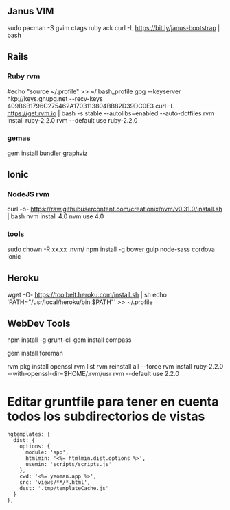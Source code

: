 ## Janus VIM
sudo pacman -S gvim ctags ruby ack
curl -L https://bit.ly/janus-bootstrap | bash

## Rails
### Ruby rvm
#echo "source ~/.profile" >> ~/.bash_profile
gpg --keyserver hkp://keys.gnupg.net --recv-keys 409B6B1796C275462A1703113804BB82D39DC0E3
curl -L https://get.rvm.io | bash -s stable --autolibs=enabled --auto-dotfiles
rvm install ruby-2.2.0
rvm --default use ruby-2.2.0
### gemas
gem install bundler graphviz

## Ionic
### NodeJS rvm
curl -o- https://raw.githubusercontent.com/creationix/nvm/v0.31.0/install.sh | bash
nvm install 4.0
nvm use 4.0
### tools
sudo chown -R xx.xx .nvm/
npm install -g bower gulp node-sass cordova ionic

## Heroku
wget -O- https://toolbelt.heroku.com/install.sh | sh
echo 'PATH="/usr/local/heroku/bin:$PATH"' >> ~/.profile

## WebDev Tools
npm install -g grunt-cli
gem install compass


gem install foreman




rvm pkg install openssl
rvm list
rvm reinstall all --force
rvm install ruby-2.2.0 --with-openssl-dir=$HOME/.rvm/usr
rvm --default use 2.2.0

# Editar gruntfile para tener en cuenta todos los subdirectorios de vistas
    ngtemplates: {
      dist: {
        options: {
          module: 'app',
          htmlmin: '<%= htmlmin.dist.options %>',
          usemin: 'scripts/scripts.js'
        },
        cwd: '<%= yeoman.app %>',
        src: 'views/**/*.html',
        dest: '.tmp/templateCache.js'
      }
    },
